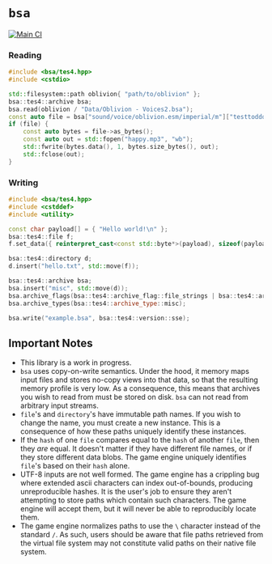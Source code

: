 # `bsa`
[![Main CI](https://github.com/Ryan-rsm-McKenzie/bsa/actions/workflows/main_ci.yml/badge.svg)](https://github.com/Ryan-rsm-McKenzie/bsa/actions/workflows/main_ci.yml)

### Reading
```cpp
#include <bsa/tes4.hpp>
#include <cstdio>

std::filesystem::path oblivion{ "path/to/oblivion" };
bsa::tes4::archive bsa;
bsa.read(oblivion / "Data/Oblivion - Voices2.bsa");
const auto file = bsa["sound/voice/oblivion.esm/imperial/m"]["testtoddquest_testtoddhappy_00027fa2_1.mp3"];
if (file) {
	const auto bytes = file->as_bytes();
	const auto out = std::fopen("happy.mp3", "wb");
	std::fwrite(bytes.data(), 1, bytes.size_bytes(), out);
	std::fclose(out);
}
```

### Writing
```cpp
#include <bsa/tes4.hpp>
#include <cstddef>
#include <utility>

const char payload[] = { "Hello world!\n" };
bsa::tes4::file f;
f.set_data({ reinterpret_cast<const std::byte*>(payload), sizeof(payload) - 1 });

bsa::tes4::directory d;
d.insert("hello.txt", std::move(f));

bsa::tes4::archive bsa;
bsa.insert("misc", std::move(d));
bsa.archive_flags(bsa::tes4::archive_flag::file_strings | bsa::tes4::archive_flag::directory_strings);
bsa.archive_types(bsa::tes4::archive_type::misc);

bsa.write("example.bsa", bsa::tes4::version::sse);
```

## Important Notes

- This library is a work in progress.
- `bsa` uses copy-on-write semantics. Under the hood, it memory maps input files and stores no-copy views into that data, so that the resulting memory profile is very low. As a consequence, this means that archives you wish to read from must be stored on disk. `bsa` can not read from arbitrary input streams.
- `file`'s and `directory`'s have immutable path names. If you wish to change the name, you must create a new instance. This is a consequence of how these paths uniquely identify these instances.
- If the `hash` of one `file` compares equal to the `hash` of another `file`, then they _are_ equal. It doesn't matter if they have different file names, or if they store different data blobs. The game engine uniquely identifies `file`'s based on their `hash` alone.
- UTF-8 inputs are not well formed. The game engine has a crippling bug where extended ascii characters can index out-of-bounds, producing unreproducible hashes. It is the user's job to ensure they aren't attempting to store paths which contain such characters. The game engine will accept them, but it will never be able to reproducibly locate them.
- The game engine normalizes paths to use the `\` character instead of the standard `/`. As such, users should be aware that file paths retrieved from the virtual file system may not constitute valid paths on their native file system.

